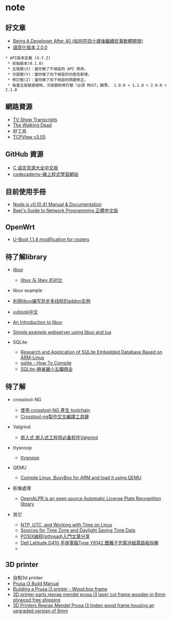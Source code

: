 note
====


好文章
--------------
* [Being A Developer After 40 (如何在四十歲後繼續從事軟體開發)][22]
* [語意化版本 2.0.0][23]

```
* API版本定義 (X.Y.Z)
 * 初始版本(0.1.0)
 * 主版號(X)：當你做了不相容的 API 修改，
 * 次版號(Y)：當你做了向下相容的功能性新增，
 * 修訂號(Z)：當你做了向下相容的問題修正。
 * 每當主版號遞增時，次版號和修訂號「必須 MUST」歸零。 1.0.0 < 1.1.0 < 2.0.0 < 2.1.0
```

網路資源
--------------
* [TV Show Transcripts][20]
 * [The Walking Dead][21]
* 好工具
 * [TCPView v3.05][29]

GitHub 資源
--------------
* [C 语言资源大全中文版][11]
* [codecademy-線上程式學習網站][19]

目前使用手冊
--------------
* [Node.js v0.10.41 Manual & Documentation][4]
* [Beej's Guide to Network Programming 正體中文版][28]

OpenWrt
-------------
* [U-Boot 1.1.4 modification for routers][17]


待了解library
--------------
* [libuv][6]
	* [libuv 与 libev 的对比][10]
* libuv example
 * [利用libuv编写异步多线程的addon实例][24]
 * [uvbook中文][25]
 * [An Introduction to libuv][26]
 * [Simple example webserver using libuv and lua][27]

* SQLite
	* [Research and Application of SQLite Embedded Database Based on ARM-Linux ][7]
	* [sqlite - How To Compile][8]
	* [SQLite-麻雀雖小五臟俱全][9]

待了解
--------------
* crosstool-NG
	* [使用 crosstool-NG 產生 toolchain][1]
	* [Crosstool-ng製作交叉編譯工具鏈][2]
* Valgrind
	* [嵌入式 嵌入式工程师必备软件Valgrind][3]
* ttysnoop
	* [ttysnoop][5]
* QEMU
	* [Compile Linux, BusyBox for ARM and load it using QEMU][12]
* 影像處理
	* [OpenALPR is an open source Automatic License Plate Recognition library][13]

* 其它
	* [NTP, UTC, and Working with Time on Linux][14]
	* [Sources for Time Zone and Daylight Saving Time Data][15]
	* [POSIX線程(pthread)入門文章分享][16]
	* [Dell Latitude D410 手提電腦Type Y6142 鋰離子充電池組電路板拆解][18]
	* 

3D printer
-------------
* 自制3d printer
 * [Prusa i3 Build Manual][33]
 * [Building a Prusa i3 printer - Wood box frame ][30]
 * [3D printer parts reprap mendel prusa I3 laser cut frame wooden in 6mm plywood free shipping][31]
 * [3D Printers Reprap Mendel Prusa I3 linden wood frame housing an upgraded version of 6mm][32]
	



[1]:http://shyuanliang.blogspot.tw/2013/08/crosstool-ng-toolchain.html
[2]:http://wiki.ubuntu.org.cn/Crosstool-ng%E5%88%B6%E4%BD%9C%E4%BA%A4%E5%8F%89%E7%BC%96%E8%AF%91%E5%B7%A5%E5%85%B7%E9%93%BE
[3]:http://blog.csdn.net/mantis_1984/article/details/22372207
[4]:https://nodejs.org/docs/latest-v0.10.x/api/http.html
[5]:http://linux.die.net/man/8/ttysnoop
[6]:https://github.com/libuv/libuv
[7]:http://www.wseas.us/e-library/conferences/2009/ningbo/CD-CISST/CISST15.pdf
[8]:http://www.sqlite.org/cvstrac/wiki?p=HowToCompile
[9]:http://daydreamer.idv.tw/rewrite.php/read-33.html
[10]:http://ju.outofmemory.cn/entry/62187
[11]:https://github.com/jobbole/awesome-c-cn#networking-and-internet
[12]:https://github.com/surajx/qemu-arm-linux
[13]:https://github.com/openalpr/openalpr
[14]:http://souptonuts.sourceforge.net/README_Working_With_Time.html
[15]:http://www.twinsun.com/tz/tz-link.htm
[16]:http://dragonspring.pixnet.net/blog/post/32963482-posix%E7%B7%9A%E7%A8%8B(pthread)%E5%85%A5%E9%96%80%E6%96%87%E7%AB%A0%E5%88%86%E4%BA%AB
[17]:https://github.com/pepe2k/u-boot_mod
[18]:http://bugworkshop.blogspot.tw/2016/01/dell-latitude-d410-type-y6142_6.html
[19]:https://www.codecademy.com/learn/all
[20]:http://transcripts.foreverdreaming.org/index.php?sid=46df92464bd81762b3cac4a85eca1264
[21]:http://transcripts.foreverdreaming.org/viewforum.php?f=15
[22]:http://www.evanlin.com/developer-after-40/
[23]:http://semver.org/lang/zh-TW/
[24]:http://snoopyxdy.blog.163.com/blog/static/601174402013422103614385/
[25]:http://www.nowx.org/uvbook/index.html
[26]:https://nikhilm.github.io/uvbook/
[27]:https://github.com/erikdubbelboer/libuv-lua-http-server
[28]:http://beej-zhtw.netdpi.net/
[29]:https://technet.microsoft.com/en-us/sysinternals/bb897437
[30]:www.dragonflydiy.com/2010/10/building-prusa-i3-printer-wood-box-frame.html
[31]:http://www.aliexpress.com/store/product/3D-printer-parts-reprap-mendel-prusa-I3-laser-cut-frame-wooden-in-6mm-plywood-free-shipping/1045356_32221331833.html
[32]:http://www.aliexpress.com/item/3D-Printers-Reprap-Mendel-Prusa-I3-linden-wood-frame-housing-an-upgraded-version-of-6mm/2035074052.html
[33]:http://reprap.org/wiki/Prusa_i3_Build_Manual
